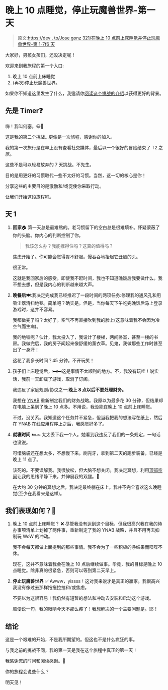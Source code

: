 # 晚上 10 点睡觉，停止玩魔兽世界-第一天

> 原文:[https://dev . to/Jose gonz 321/在晚上 10 点前上床睡觉并停止玩魔兽世界-第 1-7f6 天](https://dev.to/josegonz321/going-to-bed-by-10pm-and-stop-playing-world-of-warcraft---day-1-7f6)

大家好，男孩女孩们，还没决定呢！

欢迎来到我旅程的第一个入口:

1.  晚上 10 点前上床睡觉
2.  (再次)停止玩魔兽世界。

如果你不知道这里发生了什么，我邀请你[阅读这个挑战的介绍](https://dev.to/josegonz321/going-to-bed-early-and-stop-playing-world-of-warcraft---kick-off-18b3/)以获得更好的背景。

## 先是 Timer❓

嗨！我叫何塞。😃👋

这是我的第二个挑战...更像是一次旅程，感谢你的加入。

我的第一次旅行是在早上没有查看社交媒体，最后以一个很好的冒险结束了 T2 之旅。

这些不是可以轻易放弃的 7 天挑战。不先生。

目的是用更好的习惯取代一些不太好的习惯。当然，这一切的核心是你！

分享这些的主要目的是激励和/或促使你采取行动。

让我们开始这段旅程吧。

## 天 1️

1.  **回家**🏠
    第一天总是最难熬的。老习惯留下的空白总是很难填补。怀疑蒙蔽了你的头脑。你内心的判断控制了你。

    > 我该怎么办？我能撑得住吗？这真的值得吗？

    焦虑开始了。你可能会觉得胃不舒服。慢吞吞地抬起它丑陋的头。

    很正常。

    这就是我回家后的感受。即使我不赶时间，我也不知道晚饭后我要做什么。我不想去想，但是我内心的判断越来越大声。

2.  **晚餐后**🍽️:我决定完成我已经推迟了一段时间的两项任务:修理我的通风孔和用吸尘器清扫地毯。简单吧？确实是。但是，当你每天下午吃完晚饭后马上登录游戏时，这并不容易。

    我都做完了吗？太好了。空气不再直接吹到我的脸上(这意味着我不会因为冷空气而生病)。

    我的地毯呢？伙计，我太投入了，我设计了楼梯，两间卧室，甚至一楼的书房。我做完后，我的房子闻起来像舒缓的薰衣草。见鬼，我做那些工作时甚至出了一身汗！

    这花了我多长时间？45 分钟。不开玩笑！

3.  孩子们上床睡觉后，🛏️🛏️这是事情不太顺利的地方。不，我没有玩哇！说实话，我前一天卸载了游戏，取消了订阅。

    我违反了家庭规则/协议之一:**晚上 8 点以后不要处理财务。**

    我想在 [YNAB](https://www.youneedabudget.com/) 重新制定我们的财务战略。我原以为最多花 30 分钟，但结果却在电脑上呆到了晚上 10 点多。不用说，我没能在晚上 10 点前上床睡觉。

    不过，没关系。我知道这个任务并不紧急，但当我把我的想法写在纸上，然后在 YNAB 在线应用程序上之后，我感觉好多了。

4.  **就寝时间** 🛏️💤
    太太丢下我一个人。她看到我违反了我们的一条规定，一句话也没说。

    可惜脑袋还在想太多，不想慢下来。刷完牙，拿到第二天的跑步装备，已经是晚上 11 点了。

    该死的。不要误解我。我很放松，但大脑不想关闭。我决定冥想，利用[顶部空间](https://www.headspace.com/)让我的思绪平静下来，并伸展我的双腿。🧘

    在大约 30 分钟的冥想之后，我决定最终躺在床上。我并不完全喜欢这么晚睡觉(至少在我看来是这样)。

## 我们表现如何？🤔

1.  晚上 10 点前上床睡觉？ ❌
    尽管我没有达到这个目标，但我很高兴我在我的待办事项清单上划掉了两件事，重新制定了我的 YNAB 战略，并且不用再去抑制玩 WoW 的冲动。

    我不会每天都做上面提到的那些事情。我不会为了一些积极的净结果而喋喋不休。

    现在，这并不意味着我会在晚上 10 点后继续做事。毕竟，我的目标是晚上 10 点睡觉。除非真的很紧急，否则可以等到第二天早上。

2.  **停止玩魔兽世界** ✅
    Awww，yissss！这对我来说才是真正的赢家。我很高兴我没有像过去那样拖拖拉拉和/或焦虑。

    不要以为这很容易！我仍然有短暂的想法和冲动去安装和启动这个游戏。

    顺便说一句，我的眼睛今天不那么疼了！我想解决的一个主要问题是。耶！

## 结论

这是一个艰难的开始，不是我所期望的。但这也不是什么疯狂的事。

与我之前的挑战不同，我的第一天是我在这个旅程中真正的第一天！

我感谢您的时间和阅读感谢。🙂

你的旅程会说些什么？

明天见！